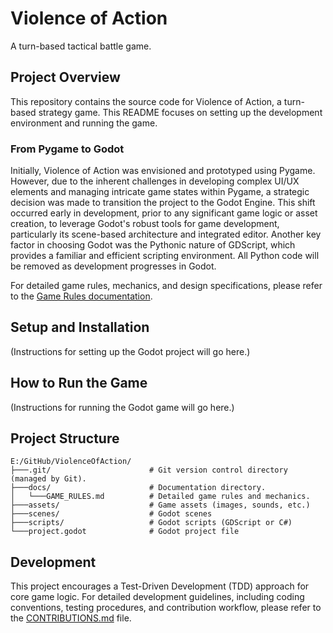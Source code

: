 # Violence of Action

A turn-based tactical battle game.

## Project Overview

This repository contains the source code for Violence of Action, a turn-based strategy game. This README focuses on setting up the development environment and running the game.

### From Pygame to Godot

Initially, Violence of Action was envisioned and prototyped using Pygame. However, due to the inherent challenges in developing complex UI/UX elements and managing intricate game states within Pygame, a strategic decision was made to transition the project to the Godot Engine. This shift occurred early in development, prior to any significant game logic or asset creation, to leverage Godot's robust tools for game development, particularly its scene-based architecture and integrated editor. Another key factor in choosing Godot was the Pythonic nature of GDScript, which provides a familiar and efficient scripting environment. All Python code will be removed as development progresses in Godot.

For detailed game rules, mechanics, and design specifications, please refer to the [Game Rules documentation](docs/GAME_RULES.md).

## Setup and Installation

(Instructions for setting up the Godot project will go here.)

## How to Run the Game

(Instructions for running the Godot game will go here.)

## Project Structure

```
E:/GitHub/ViolenceOfAction/
├───.git/                      # Git version control directory (managed by Git).
├───docs/                      # Documentation directory.
│   └───GAME_RULES.md          # Detailed game rules and mechanics.
├───assets/                    # Game assets (images, sounds, etc.)
├───scenes/                    # Godot scenes
├───scripts/                   # Godot scripts (GDScript or C#)
└───project.godot              # Godot project file
```

## Development

This project encourages a Test-Driven Development (TDD) approach for core game logic. For detailed development guidelines, including coding conventions, testing procedures, and contribution workflow, please refer to the [CONTRIBUTIONS.md](CONTRIBUTIONS.md) file.